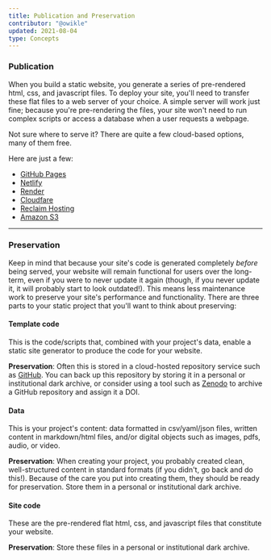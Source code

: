 ```yaml
---
title: Publication and Preservation
contributor: "@owikle"
updated: 2021-08-04
type: Concepts
---
```


### Publication

When you build a static website, you generate a series of pre-rendered html, css, and javascript files. To deploy your site, you'll need to transfer these flat files to a web server of your choice. A simple server will work just fine; because you're pre-rendering the files, your site won't need to run complex scripts or access a database when a user requests a webpage.

Not sure where to serve it? There are quite a few cloud-based options, many of them free. 

Here are just a few:

- [GitHub Pages](https://pages.github.com/)
- [Netlify](https://www.netlify.com/)
- [Render](https://render.com/)
- [Cloudfare](https://www.cloudflare.com/)
- [Reclaim Hosting](https://reclaimhosting.com/)
- [Amazon S3](https://docs.aws.amazon.com/AmazonS3/latest/userguide/WebsiteHosting.html)

---

### Preservation

Keep in mind that because your site's code is generated completely *before* being served, your website will remain functional for users over the long-term, even if you were to never update it again (though, if you never update it, it will probably start to look outdated!). This means less maintenance work to preserve your site's performance and functionality. There are three parts to your static project that you'll want to think about preserving:

#### Template code

This is the code/scripts that, combined with your project's data, enable a static site generator to produce the code for your website.

**Preservation**: Often this is stored in a cloud-hosted repository service such as [GitHub](https://github.com/). You can back up this repository by storing it in a personal or institutional dark archive, or consider using a tool such as [Zenodo](https://guides.github.com/activities/citable-code/) to archive a GitHub repository and assign it a DOI.

#### Data

This is your project's content: data formatted in csv/yaml/json files, written content in markdown/html files, and/or digital objects such as images, pdfs, audio, or video.

**Preservation**: When creating your project, you probably created clean, well-structured content in standard formats (if you didn't, go back and do this!). Because of the care you put into creating them, they should be ready for preservation. Store them in a personal or institutional dark archive.

#### Site code

These are the pre-rendered flat html, css, and javascript files that constitute your website.

**Preservation**: Store these files in a personal or institutional dark archive.
